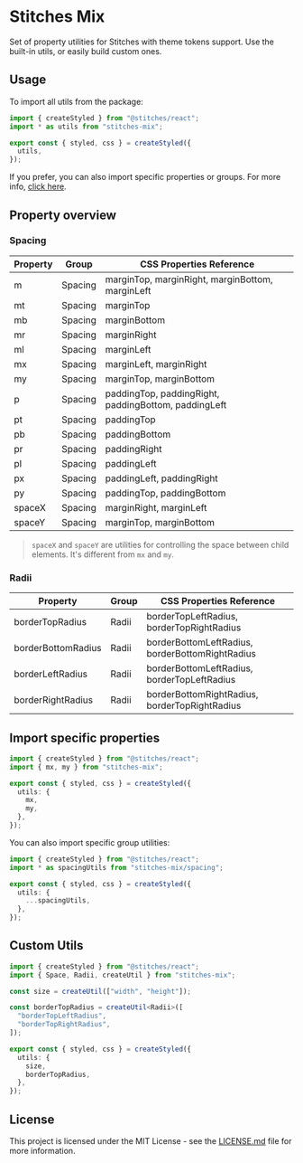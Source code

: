 # Stitches Mix

Set of property utilities for Stitches with theme tokens support. Use the built-in utils, or easily build custom ones.

## Usage

To import all utils from the package:

```ts
import { createStyled } from "@stitches/react";
import * as utils from "stitches-mix";

export const { styled, css } = createStyled({
  utils,
});
```

If you prefer, you can also import specific properties or groups. For more info, [click here](#import-specific-properties).

## Property overview

### Spacing

| Property | Group   | CSS Properties Reference                             |
| -------- | ------- | ---------------------------------------------------- |
| m        | Spacing | marginTop, marginRight, marginBottom, marginLeft     |
| mt       | Spacing | marginTop                                            |
| mb       | Spacing | marginBottom                                         |
| mr       | Spacing | marginRight                                          |
| ml       | Spacing | marginLeft                                           |
| mx       | Spacing | marginLeft, marginRight                              |
| my       | Spacing | marginTop, marginBottom                              |
| p        | Spacing | paddingTop, paddingRight, paddingBottom, paddingLeft |
| pt       | Spacing | paddingTop                                           |
| pb       | Spacing | paddingBottom                                        |
| pr       | Spacing | paddingRight                                         |
| pl       | Spacing | paddingLeft                                          |
| px       | Spacing | paddingLeft, paddingRight                            |
| py       | Spacing | paddingTop, paddingBottom                            |
| spaceX   | Spacing | marginRight, marginLeft                              |
| spaceY   | Spacing | marginTop, marginBottom                              |

> `spaceX` and `spaceY` are utilities for controlling the space between child elements. It's different from `mx` and `my`.

### Radii

| Property           | Group | CSS Properties Reference                        |
| ------------------ | ----- | ----------------------------------------------- |
| borderTopRadius    | Radii | borderTopLeftRadius, borderTopRightRadius       |
| borderBottomRadius | Radii | borderBottomLeftRadius, borderBottomRightRadius |
| borderLeftRadius   | Radii | borderBottomLeftRadius, borderTopLeftRadius     |
| borderRightRadius  | Radii | borderBottomRightRadius, borderTopRightRadius   |

## Import specific properties

```ts
import { createStyled } from "@stitches/react";
import { mx, my } from "stitches-mix";

export const { styled, css } = createStyled({
  utils: {
    mx,
    my,
  },
});
```

You can also import specific group utilities:

```ts
import { createStyled } from "@stitches/react";
import * as spacingUtils from "stitches-mix/spacing";

export const { styled, css } = createStyled({
  utils: {
    ...spacingUtils,
  },
});
```

## Custom Utils

```ts
import { createStyled } from "@stitches/react";
import { Space, Radii, createUtil } from "stitches-mix";

const size = createUtil(["width", "height"]);

const borderTopRadius = createUtil<Radii>([
  "borderTopLeftRadius",
  "borderTopRightRadius",
]);

export const { styled, css } = createStyled({
  utils: {
    size,
    borderTopRadius,
  },
});
```

## License

This project is licensed under the MIT License - see the [LICENSE.md](LICENSE.md) file for more information.
